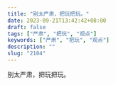 ```yaml
---
title: "别太严肃，把玩把玩。"
date: 2023-09-21T13:42:42+08:00
draft: false
tags: ["严肃", "把玩", "观点"]
keywords: ["严肃", "把玩", "观点"]
description: ""
slug: "2104"
---
```


别太严肃，把玩把玩。
